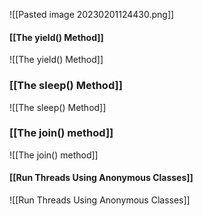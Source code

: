 ![[Pasted image 20230201124430.png]]

#### [[The yield() Method]]
![[The yield() Method]]

### [[The sleep() Method]]
![[The sleep() Method]]

### [[The join() method]]
![[The join() method]]

#### [[Run Threads Using Anonymous Classes]]
![[Run Threads Using Anonymous Classes]]
